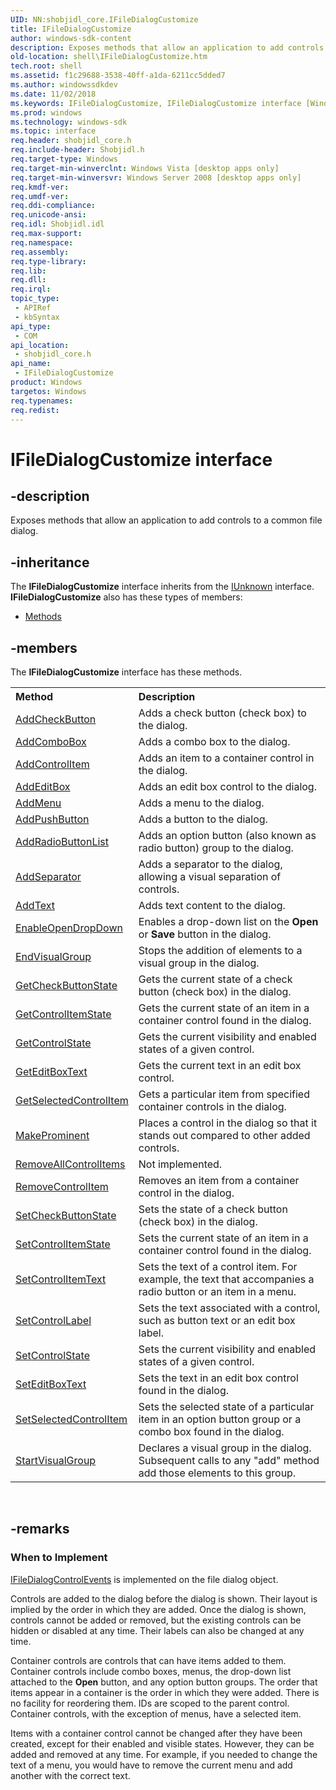 ```yaml
---
UID: NN:shobjidl_core.IFileDialogCustomize
title: IFileDialogCustomize
author: windows-sdk-content
description: Exposes methods that allow an application to add controls to a common file dialog.
old-location: shell\IFileDialogCustomize.htm
tech.root: shell
ms.assetid: f1c29688-3538-40ff-a1da-6211cc5dded7
ms.author: windowssdkdev
ms.date: 11/02/2018
ms.keywords: IFileDialogCustomize, IFileDialogCustomize interface [Windows Shell], IFileDialogCustomize interface [Windows Shell],described, shell.IFileDialogCustomize, shell_IFileDialogCustomize, shobjidl_core/IFileDialogCustomize
ms.prod: windows
ms.technology: windows-sdk
ms.topic: interface
req.header: shobjidl_core.h
req.include-header: Shobjidl.h
req.target-type: Windows
req.target-min-winverclnt: Windows Vista [desktop apps only]
req.target-min-winversvr: Windows Server 2008 [desktop apps only]
req.kmdf-ver: 
req.umdf-ver: 
req.ddi-compliance: 
req.unicode-ansi: 
req.idl: Shobjidl.idl
req.max-support: 
req.namespace: 
req.assembly: 
req.type-library: 
req.lib: 
req.dll: 
req.irql: 
topic_type:
 - APIRef
 - kbSyntax
api_type:
 - COM
api_location:
 - shobjidl_core.h
api_name:
 - IFileDialogCustomize
product: Windows
targetos: Windows
req.typenames: 
req.redist: 
---
```


# IFileDialogCustomize interface


## -description


Exposes methods that allow an application to add controls to a common file dialog.


## -inheritance

The <b xmlns:loc="http://microsoft.com/wdcml/l10n">IFileDialogCustomize</b> interface inherits from the <a href="https://msdn.microsoft.com/33f1d79a-33fc-4ce5-a372-e08bda378332">IUnknown</a> interface. <b>IFileDialogCustomize</b> also has these types of members:
<ul>
<li><a href="https://docs.microsoft.com/">Methods</a></li>
</ul>

## -members

The <b>IFileDialogCustomize</b> interface has these methods.
<table class="members" id="memberListMethods">
<tr>
<th align="left" width="37%">Method</th>
<th align="left" width="63%">Description</th>
</tr>
<tr data="declared;">
<td align="left" width="37%">
<a href="https://msdn.microsoft.com/273ec875-43c1-454f-a4fc-01a513554e68">AddCheckButton</a>
</td>
<td align="left" width="63%">
Adds a check button (check box) to the dialog.

</td>
</tr>
<tr data="declared;">
<td align="left" width="37%">
<a href="https://msdn.microsoft.com/fdb7d682-5182-4bc0-b256-5073bd55c96d">AddComboBox</a>
</td>
<td align="left" width="63%">
Adds a combo box to the dialog.

</td>
</tr>
<tr data="declared;">
<td align="left" width="37%">
<a href="https://msdn.microsoft.com/56d7d0df-0c3e-4bc3-b91e-3b191f5dad76">AddControlItem</a>
</td>
<td align="left" width="63%">
Adds an item to a container control in the dialog.

</td>
</tr>
<tr data="declared;">
<td align="left" width="37%">
<a href="https://msdn.microsoft.com/7648eb7a-d7c4-4d4f-a347-52eb81135270">AddEditBox</a>
</td>
<td align="left" width="63%">
Adds an edit box control to the dialog.

</td>
</tr>
<tr data="declared;">
<td align="left" width="37%">
<a href="https://msdn.microsoft.com/e5e29554-e095-4164-bf67-64f9d6a3e502">AddMenu</a>
</td>
<td align="left" width="63%">
Adds a menu to the dialog.

</td>
</tr>
<tr data="declared;">
<td align="left" width="37%">
<a href="https://msdn.microsoft.com/cd0e4a8f-59c7-4056-8521-abb4c8c08a40">AddPushButton</a>
</td>
<td align="left" width="63%">
Adds a button to the dialog.

</td>
</tr>
<tr data="declared;">
<td align="left" width="37%">
<a href="https://msdn.microsoft.com/9f60b69d-4625-48b7-b265-ab2e9d842fc2">AddRadioButtonList</a>
</td>
<td align="left" width="63%">
Adds an option button (also known as radio button) group to the dialog.

</td>
</tr>
<tr data="declared;">
<td align="left" width="37%">
<a href="https://msdn.microsoft.com/e2d0f1c7-9296-4651-8910-89dcfe5a6a68">AddSeparator</a>
</td>
<td align="left" width="63%">
Adds a separator to the dialog, allowing a visual separation of controls.

</td>
</tr>
<tr data="declared;">
<td align="left" width="37%">
<a href="https://msdn.microsoft.com/efea2fdb-4006-4567-b53c-faa891d18c7e">AddText</a>
</td>
<td align="left" width="63%">
Adds text content to the dialog.

</td>
</tr>
<tr data="declared;">
<td align="left" width="37%">
<a href="https://msdn.microsoft.com/b4626030-0fc7-4329-b897-01f4ce8728a0">EnableOpenDropDown</a>
</td>
<td align="left" width="63%">
Enables a drop-down list on the <b>Open</b> or <b>Save</b> button in the dialog.

</td>
</tr>
<tr data="declared;">
<td align="left" width="37%">
<a href="https://msdn.microsoft.com/84aef9e1-2b70-4e8b-b261-cc49f8e65ead">EndVisualGroup</a>
</td>
<td align="left" width="63%">
Stops the addition of elements to a visual group in the dialog.

</td>
</tr>
<tr data="declared;">
<td align="left" width="37%">
<a href="https://msdn.microsoft.com/c16643e5-a711-455a-8967-2c810e28ea60">GetCheckButtonState</a>
</td>
<td align="left" width="63%">
Gets the current state of a check button (check box) in the dialog.

</td>
</tr>
<tr data="declared;">
<td align="left" width="37%">
<a href="https://msdn.microsoft.com/62fc28c4-3e6d-4141-b5c7-e7659a1a15c2">GetControlItemState</a>
</td>
<td align="left" width="63%">
Gets the current state of an item in a container control found in the dialog.

</td>
</tr>
<tr data="declared;">
<td align="left" width="37%">
<a href="https://msdn.microsoft.com/2a167050-2778-4cc2-9b05-ec81f679c6c0">GetControlState</a>
</td>
<td align="left" width="63%">
Gets the current visibility and enabled states of a given control.

</td>
</tr>
<tr data="declared;">
<td align="left" width="37%">
<a href="https://msdn.microsoft.com/7c3db511-d357-48b4-9ac3-07f6b3d23a5f">GetEditBoxText</a>
</td>
<td align="left" width="63%">
Gets the current text in an edit box control.

</td>
</tr>
<tr data="declared;">
<td align="left" width="37%">
<a href="https://msdn.microsoft.com/1dd33779-071f-484e-9d89-1cc64ea03293">GetSelectedControlItem</a>
</td>
<td align="left" width="63%">
Gets a particular item from specified container controls in the dialog.

</td>
</tr>
<tr data="declared;">
<td align="left" width="37%">
<a href="https://msdn.microsoft.com/7e7b1573-cbd7-49eb-a26d-e2aba0bb4495">MakeProminent</a>
</td>
<td align="left" width="63%">
Places a control in the dialog so that it stands out compared to other added controls.

</td>
</tr>
<tr data="declared;">
<td align="left" width="37%">
<a href="https://msdn.microsoft.com/2b706b8a-9c67-4f76-8ebe-af412fcd14cd">RemoveAllControlItems</a>
</td>
<td align="left" width="63%">
Not implemented.

</td>
</tr>
<tr data="declared;">
<td align="left" width="37%">
<a href="https://msdn.microsoft.com/190aaeba-817d-421c-a356-157f3ae7d2e1">RemoveControlItem</a>
</td>
<td align="left" width="63%">
Removes an item from a container control in the dialog.

</td>
</tr>
<tr data="declared;">
<td align="left" width="37%">
<a href="https://msdn.microsoft.com/b028a811-e559-4152-9081-abaec0cab347">SetCheckButtonState</a>
</td>
<td align="left" width="63%">
Sets the state of a check button (check box) in the dialog.

</td>
</tr>
<tr data="declared;">
<td align="left" width="37%">
<a href="https://msdn.microsoft.com/2570b717-b886-4139-837b-5d71ec16c21e">SetControlItemState</a>
</td>
<td align="left" width="63%">
Sets the current state of an item in a container control found in the dialog.

</td>
</tr>
<tr data="declared;">
<td align="left" width="37%">
<a href="https://msdn.microsoft.com/d89f67ee-ff56-4810-9627-e8f35e653ff4">SetControlItemText</a>
</td>
<td align="left" width="63%">
Sets the text of a control item. For example, the text that accompanies a radio button or an item in a menu.

</td>
</tr>
<tr data="declared;">
<td align="left" width="37%">
<a href="https://msdn.microsoft.com/369038ad-999b-425c-bd47-b6a06e5f6939">SetControlLabel</a>
</td>
<td align="left" width="63%">
Sets the text associated with a control, such as button text or an edit box label.

</td>
</tr>
<tr data="declared;">
<td align="left" width="37%">
<a href="https://msdn.microsoft.com/53b9a65d-2219-45d0-9367-b9ea3e87cd70">SetControlState</a>
</td>
<td align="left" width="63%">
Sets the current visibility and enabled states of a given control.

</td>
</tr>
<tr data="declared;">
<td align="left" width="37%">
<a href="https://msdn.microsoft.com/e235e82e-65db-4919-bf71-c454673d07fb">SetEditBoxText</a>
</td>
<td align="left" width="63%">
Sets the text in an edit box control found in the dialog.

</td>
</tr>
<tr data="declared;">
<td align="left" width="37%">
<a href="https://msdn.microsoft.com/ff0287db-fdd8-415c-9c78-607ec79b5e2d">SetSelectedControlItem</a>
</td>
<td align="left" width="63%">
Sets the selected state of a particular item in an option button group or a combo box found in the dialog.

</td>
</tr>
<tr data="declared;">
<td align="left" width="37%">
<a href="https://msdn.microsoft.com/2626c820-3731-474d-9ddb-d2a8966c3d35">StartVisualGroup</a>
</td>
<td align="left" width="63%">
Declares a visual group in the dialog. Subsequent calls to any "add" method add those elements to this group.

</td>
</tr>
</table> 


## -remarks



<h3><a id="When_to_Implement"></a><a id="when_to_implement"></a><a id="WHEN_TO_IMPLEMENT"></a>When to Implement</h3>

<a href="https://msdn.microsoft.com/745ee176-53bc-4388-beaa-a0856a438ee6">IFileDialogControlEvents</a> is implemented on the file dialog object.

Controls are added to the dialog before the dialog is shown. Their layout is implied by the order in which they are added. Once the dialog is shown, controls cannot be added or removed, but the existing controls can be hidden or disabled at any time. Their labels can also be changed at any time.

Container controls are controls that can have items added to them. Container controls include combo boxes, menus, the drop-down list attached to the <b>Open</b> button, and any option button groups. The order that items appear in a container is the order in which they were added. There is no facility for reordering them. IDs are scoped to the parent control. Container controls, with the exception of menus, have a selected item.

Items with a container control cannot be changed after they have been created, except for their enabled and visible states. However, they can be added and removed at any time. For example, if you needed to change the text of a menu, you would have to remove the current menu and add another with the correct text.



